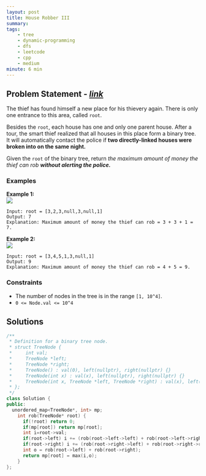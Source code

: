 ```yaml
---
layout: post
title: House Robber III
summary:
tags:
    - tree
    - dynamic-programming
    - dfs
    - leetcode
    - cpp
    - medium
minute: 6 min
---
```


## Problem Statement - [*link*](https://leetcode.com/problems/house-robber-iii)  

The thief has found himself a new place for his thievery again. There is only one entrance to this area, called `root`.

Besides the `root`, each house has one and only one parent house. After a tour, the smart thief realized that all houses in this place form a binary tree. It will automatically contact the police if **two directly-linked houses were broken into on the same night.**

Given the `root` of the binary tree, return *the maximum amount of money the thief can rob **without alerting the police.***

### Examples

**Example 1:**  
<img src="https://assets.leetcode.com/uploads/2021/03/10/rob1-tree.jpg"> 
```
Input: root = [3,2,3,null,3,null,1]
Output: 7
Explanation: Maximum amount of money the thief can rob = 3 + 3 + 1 = 7.
```

**Example 2:**  
<img src="https://assets.leetcode.com/uploads/2021/03/10/rob2-tree.jpg"> 
```
Input: root = [3,4,5,1,3,null,1]
Output: 9
Explanation: Maximum amount of money the thief can rob = 4 + 5 = 9.
```

### Constraints
+ The number of nodes in the tree is in the range `[1, 10^4]`.
+ `0 <= Node.val <= 10^4`


## Solutions

```cpp
/**
 * Definition for a binary tree node.
 * struct TreeNode {
 *     int val;
 *     TreeNode *left;
 *     TreeNode *right;
 *     TreeNode() : val(0), left(nullptr), right(nullptr) {}
 *     TreeNode(int x) : val(x), left(nullptr), right(nullptr) {}
 *     TreeNode(int x, TreeNode *left, TreeNode *right) : val(x), left(left), right(right) {}
 * };
 */
class Solution {
public:
  unordered_map<TreeNode*, int> mp;
    int rob(TreeNode* root) {
      if(!root) return 0;
      if(mp[root]) return mp[root];
      int i=root->val;
      if(root->left) i += (rob(root->left->left) + rob(root->left->right));
      if(root->right) i += (rob(root->right->left) + rob(root->right->right));
      int o = rob(root->left) + rob(root->right);
      return mp[root] = max(i,o);
    }
};
```

